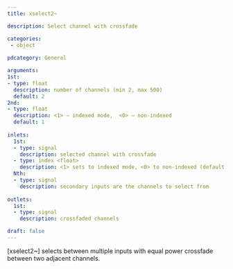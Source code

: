 ```yaml
---
title: xselect2~

description: Select channel with crossfade

categories:
 - object
 
pdcategory: General

arguments:
1st:
- type: float
  description: number of channels (min 2, max 500)
  default: 2
2nd:
- type: float
  description: <1> — indexed mode,  <0> — non-indexed
  default: 1
  
inlets:
  1st:
  - type: signal
    description: selected channel with crossfade
  - type: index <float>
    description: <1> sets to indexed mode, <0> to non-indexed (default)
  Nth:
  - type: signal
    description: secondary inputs are the channels to select from
    
outlets:
  1st:
  - type: signal
    description: crossfaded channels

draft: false
---
```


[xselect2~] selects between multiple inputs with equal power crossfade between two adjacent channels.